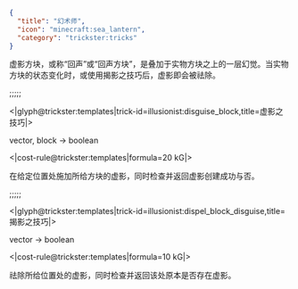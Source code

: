 ```json
{
  "title": "幻术师",
  "icon": "minecraft:sea_lantern",
  "category": "trickster:tricks"
}
```

虚影方块，或称“回声”或“回声方块”，是叠加于实物方块之上的一层幻觉。当实物方块的状态变化时，或使用揭影之技巧后，虚影即会被祛除。

;;;;;

<|glyph@trickster:templates|trick-id=illusionist:disguise_block,title=虚影之技巧|>

vector, block -> boolean

<|cost-rule@trickster:templates|formula=20 kG|>

在给定位置处施加所给方块的虚影，同时检查并返回虚影创建成功与否。

;;;;;

<|glyph@trickster:templates|trick-id=illusionist:dispel_block_disguise,title=揭影之技巧|>

vector -> boolean

<|cost-rule@trickster:templates|formula=10 kG|>

祛除所给位置处的虚影，同时检查并返回该处原本是否存在虚影。
